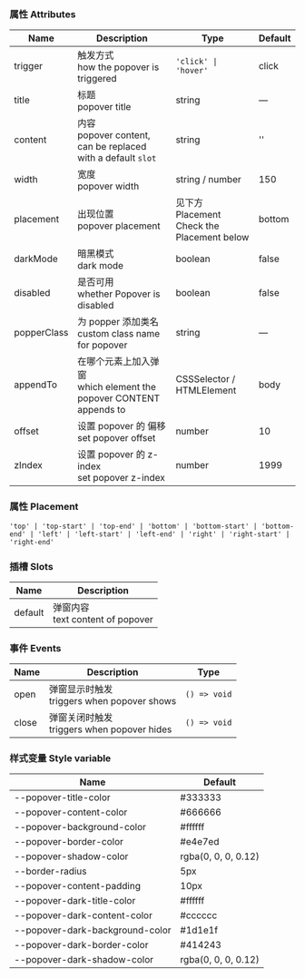 ### 属性 Attributes

| Name        | Description                                                            | Type                                           | Default |
| ----------- | ---------------------------------------------------------------------- | ---------------------------------------------- | ------- |
| trigger     | 触发方式<br /> how the popover is triggered                            | `'click' \| 'hover'`                           | click   |
| title       | 标题<br />popover title                                                | string                                         | —       |
| content     | 内容<br />popover content, can be replaced with a default `slot`       | string                                         | ''      |
| width       | 宽度<br />popover width                                                | string / number                                | 150     |
| placement   | 出现位置<br />popover placement                                        | 见下方 Placement<br/>Check the Placement below | bottom  |
| darkMode    | 暗黑模式<br />dark mode                                                | boolean                                        | false   |
| disabled    | 是否可用<br />whether Popover is disabled                              | boolean                                        | false   |
| popperClass | 为 popper 添加类名<br />custom class name for popover                  | string                                         | —       |
| appendTo    | 在哪个元素上加入弹窗<br />which element the popover CONTENT appends to | CSSSelector / HTMLElement                      | body    |
| offset      | 设置 popover 的 偏移<br />set popover offset                           | number                                         | 10      |
| zIndex      | 设置 popover 的 z-index<br />set popover z-index                       | number                                         | 1999    |

### 属性 Placement

`'top' | 'top-start' | 'top-end' | 'bottom' | 'bottom-start' | 'bottom-end' | 'left' | 'left-start' | 'left-end' | 'right' | 'right-start' | 'right-end'`

### 插槽 Slots

| Name    | Description                           |
| ------- | ------------------------------------- |
| default | 弹窗内容<br />text content of popover |

### 事件 Events

| Name  | Description                                     | Type         |
| ----- | ----------------------------------------------- | ------------ |
| open  | 弹窗显示时触发<br />triggers when popover shows | `() => void` |
| close | 弹窗关闭时触发<br />triggers when popover hides | `() => void` |

### 样式变量 Style variable

| Name                            | Default             |
| ------------------------------- | ------------------- |
| --popover-title-color           | #333333             |
| --popover-content-color         | #666666             |
| --popover-background-color      | #ffffff             |
| --popover-border-color          | #e4e7ed             |
| --popover-shadow-color          | rgba(0, 0, 0, 0.12) |
| --border-radius                 | 5px                 |
| --popover-content-padding       | 10px                |
| --popover-dark-title-color      | #ffffff             |
| --popover-dark-content-color    | #cccccc             |
| --popover-dark-background-color | #1d1e1f             |
| --popover-dark-border-color     | #414243             |
| --popover-dark-shadow-color     | rgba(0, 0, 0, 0.12) |
